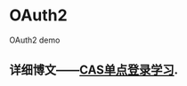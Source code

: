 # OAuth2


OAuth2 demo


## 详细博文——[CAS单点登录学习](https://blog.csdn.net/anumbrella/article/category/9302813).